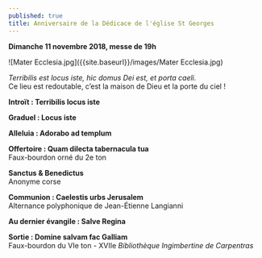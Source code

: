```yaml
---
published: true
title: Anniversaire de la Dédicace de l'église St Georges
---
```

**Dimanche 11 novembre 2018, messe de 19h**  

 ![Mater Ecclesia.jpg]({{site.baseurl}}/images/Mater Ecclesia.jpg)

*Terribilis est locus iste, hic domus Dei est, et porta caeli.*  
Ce lieu est redoutable, c’est la maison de Dieu et la porte du ciel !

**Introït : Terribilis locus iste** 

**Graduel : Locus iste**

**Alleluia : Adorabo ad templum**  

**Offertoire : Quam dilecta tabernacula tua**  
Faux-bourdon orné du 2e ton

**Sanctus & Benedictus**  
Anonyme corse

**Communion : Caelestis urbs Jerusalem**  
Alternance polyphonique de Jean-Étienne Langianni

**Au dernier évangile : Salve Regina**

**Sortie : Domine salvam fac Galliam**  
Faux-bourdon du VIe ton - XVIIe *Bibliothèque Ingimbertine de Carpentras*
